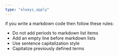 ```yaml
---
type: "always_apply"
---
```


if you write a markdown code then follow these rules:

- Do not add periods to markdown list items
- Add an empty line before markdown lists
- Use sentence capitalization style
- Capitalize previously defined terms
